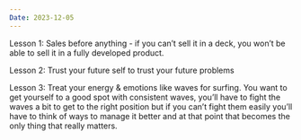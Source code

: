 ```yaml
---
Date: 2023-12-05
---
```

Lesson 1: Sales before anything - if you can’t sell it in a deck, you won’t be able to sell it in a fully developed product.

  

Lesson 2: Trust your future self to trust your future problems

  

Lesson 3: Treat your energy & emotions like waves for surfing. You want to get yourself to a good spot with consistent waves, you’ll have to fight the waves a bit to get to the right position but if you can’t fight them easily you’ll have to think of ways to manage it better and at that point that becomes the only thing that really matters.